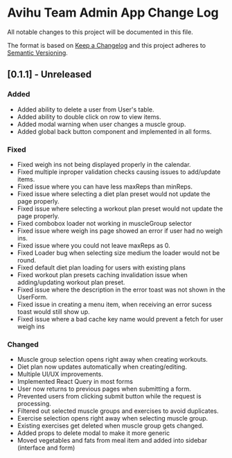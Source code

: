 # Avihu Team Admin App Change Log

All notable changes to this project will be documented in this file.

The format is based on [Keep a Changelog](http://keepachangelog.com/)
and this project adheres to [Semantic Versioning](http://semver.org/).

## [0.1.1] - Unreleased

### Added

- Added ability to delete a user from User's table.
- Added ability to double click on row to view items.
- Added modal warning when user changes a muscle group.
- Added global back button component and implemented in all forms.

### Fixed

- Fixed weigh ins not being displayed properly in the calendar.
- Fixed multiple inproper validation checks causing issues to add/update items.
- Fixed issue where you can have less maxReps than minReps.
- Fixed issue where selecting a diet plan preset would not update the page properly.
- Fixed issue where selecting a workout plan preset would not update the page properly.
- Fixed combobox loader not working in muscleGroup selector
- Fixed issue where weigh ins page showed an error if user had no weigh ins.
- Fixed issue where you could not leave maxReps as 0.
- Fixed Loader bug when selecting size medium the loader would not be round.
- Fixed default diet plan loading for users with existing plans
- Fixed workout plan presets caching invalidation issue when adding/updating workout plan preset.
- Fixed issue where the description in the error toast was not shown in the UserForm.
- Fixed issue in creating a menu item, when receiving an error sucess toast would still show up.
- Fixed issue where a bad cache key name would prevent a fetch for user weigh ins

### Changed

- Muscle group selection opens right away when creating workouts.
- Diet plan now updates automatically when creating/editing.
- Multiple UI/UX improvements.
- Implemented React Query in most forms
- User now returns to previous pages when submitting a form.
- Prevented users from clicking submit button while the request is processing.
- Filtered out selected muscle groups and exercises to avoid duplicates.
- Exercise selection opens right away when selecting muscle group.
- Existing exercises get deleted when muscle group gets changed.
- Added props to delete modal to make it more generic
- Moved vegetables and fats from meal item and added into sidebar (interface and form)
